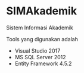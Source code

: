 # SIMAkademik
Sistem Informasi Akademik

<p>Tools yang digunakan adalah</p>
<ul>
<li>Visual Studio 2017</li>
<li>MS SQL Server 2012</li>
<li>Entity Framework 4.5.2</li>
</ul>
